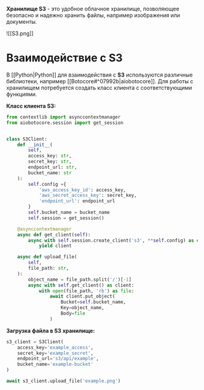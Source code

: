 **Хранилище S3** - это удобное облачное хранилище, позволяющее безопасно и надежно хранить файлы, например изображения или документы.

![[S3.png]]

# Взаимодействие с S3

В [[Python|Python]] для взаимодействия с **S3** используются различные библиотеки, например [[Botocore#^07992b|aiobotocore]]. Для работы с хранилищем потребуется создать класс клиента с соответствующими функциями.

**Класс клиента S3:**

```Python
from contextlib import asynccontextmanager
from aiobotocore.session import get_session


class S3Client:
	def __init__(
		self, 
		access_key: str,
		secret_key: str,
		endpoint_url: str,
		bucket_name: str
	):
		self.config ={
			'aws_access_key_id': access_key,
			'aws_secret_access_key': secret_key,
			'endpoint_url': endpoint_url
		}
		self.bucket_name = bucket_name
		self.session = get_session()

	@asynccontextmanager
	async def get_client(self):
		async with self.session.create_client('s3', **self.config) as client:
			yield client

	async def upload_file(
		self,
		file_path: str,
	):
		object_name = file_path.split('/')[-1]
		async with self.get_client() as client:
			with open(file_path, 'rb') as file:
				await client.put_object(
					Bucket=self.bucket_name,
					Key=object_name,
					Body=file
				)
```

**Загрузка файла в S3 хранилище:**

```Python
s3_client = S3Client(
	access_key='example_access',
	secret_key='example_secret',
	endpoint_url='s3/api/example',
	bucket_name='example-bucket'
)

await s3_client.upload_file('example.png')
```